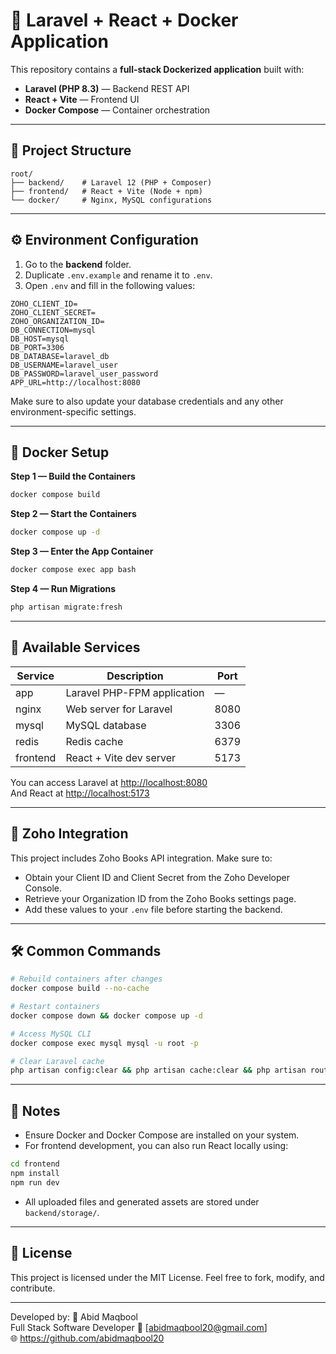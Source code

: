 # 🚀 Laravel + React + Docker Application

This repository contains a **full-stack Dockerized application** built with:
- **Laravel (PHP 8.3)** — Backend REST API  
- **React + Vite** — Frontend UI  
- **Docker Compose** — Container orchestration  

---

## 📁 Project Structure

```
root/
├── backend/    # Laravel 12 (PHP + Composer)
├── frontend/   # React + Vite (Node + npm)
└── docker/     # Nginx, MySQL configurations
```

---

## ⚙️ Environment Configuration

1. Go to the **backend** folder.
2. Duplicate `.env.example` and rename it to `.env`.
3. Open `.env` and fill in the following values:

```env
ZOHO_CLIENT_ID=
ZOHO_CLIENT_SECRET=
ZOHO_ORGANIZATION_ID=
DB_CONNECTION=mysql
DB_HOST=mysql
DB_PORT=3306
DB_DATABASE=laravel_db
DB_USERNAME=laravel_user
DB_PASSWORD=laravel_user_password
APP_URL=http://localhost:8080
```
Make sure to also update your database credentials and any other environment-specific settings.

---

## 🐳 Docker Setup

**Step 1 — Build the Containers**
```bash
docker compose build
```
**Step 2 — Start the Containers**
```bash
docker compose up -d
```
**Step 3 — Enter the App Container**
```bash
docker compose exec app bash
```
**Step 4 — Run Migrations**
```bash
php artisan migrate:fresh
```

---

## 🧩 Available Services

| Service   | Description                    | Port  |
|-----------|-------------------------------|-------|
| app       | Laravel PHP-FPM application   | —     |
| nginx     | Web server for Laravel        | 8080  |
| mysql     | MySQL database                | 3306  |
| redis     | Redis cache                   | 6379  |
| frontend  | React + Vite dev server       | 5173  |

You can access Laravel at [http://localhost:8080](http://localhost:8080)  
And React at [http://localhost:5173](http://localhost:5173)

---

## 🔐 Zoho Integration

This project includes Zoho Books API integration.
Make sure to:
- Obtain your Client ID and Client Secret from the Zoho Developer Console.
- Retrieve your Organization ID from the Zoho Books settings page.
- Add these values to your `.env` file before starting the backend.

---

## 🛠 Common Commands

```bash
# Rebuild containers after changes
docker compose build --no-cache

# Restart containers
docker compose down && docker compose up -d

# Access MySQL CLI
docker compose exec mysql mysql -u root -p

# Clear Laravel cache
php artisan config:clear && php artisan cache:clear && php artisan route:clear
```

---

## 🧾 Notes
- Ensure Docker and Docker Compose are installed on your system.
- For frontend development, you can also run React locally using:

```bash
cd frontend
npm install
npm run dev
```
- All uploaded files and generated assets are stored under `backend/storage/`.

---

## 📄 License
This project is licensed under the MIT License.
Feel free to fork, modify, and contribute.

---

Developed by:
👤 Abid Maqbool  
Full Stack Software Developer
📧 [abidmaqbool20@gmail.com]  
🌐 https://github.com/abidmaqbool20





